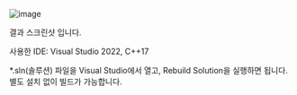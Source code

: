 ![image](https://github.com/user-attachments/assets/fbb11b47-410e-46ea-b3fa-f8bbb8e903a5)

결과 스크린샷 입니다.

사용한 IDE: Visual Studio 2022, C++17

*.sln(솔루션) 파일을 Visual Studio에서 열고, Rebuild Solution을 실행하면 됩니다.
별도 설치 없이 빌드가 가능합니다.
